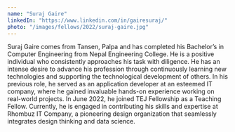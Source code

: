 ```yaml
---
name: "Suraj Gaire"
linkedIn: "https://www.linkedin.com/in/gairesuraj/"
photo: "/images/fellows/2022/suraj-gaire.jpg"
---
```


Suraj Gaire comes from Tansen, Palpa and has completed his Bachelor’s in Computer Engineering from Nepal Engineering College. He is a positive individual who consistently approaches his task with diligence. He has an intense desire to advance his profession through continuously learning new technologies and supporting the technological development of others. In his previous role, he served as an application developer at an esteemed IT company, where he gained invaluable hands-on experience working on real-world projects. In June 2022, he joined TEJ Fellowship as a Teaching Fellow. Currently, he is engaged in contributing his skills and expertise at Rhombuz IT Company, a pioneering design organization that seamlessly integrates design thinking and data science.

